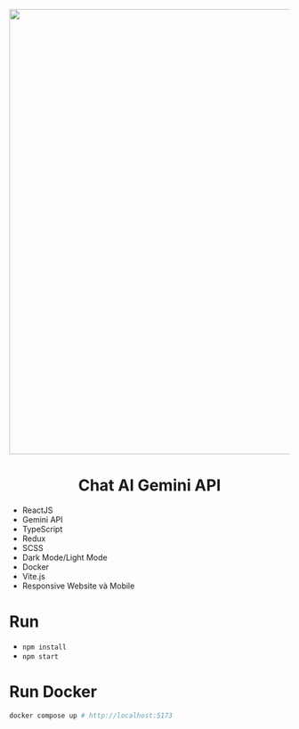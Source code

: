 <div align="center">
    <img src="https://static.wixstatic.com/media/6c6576_689ac0ca208d485a88b6281cbec24ac0~mv2.jpeg/v1/fill/w_560,h_316,al_c,q_80,usm_0.66_1.00_0.01,enc_auto/6c6576_689ac0ca208d485a88b6281cbec24ac0~mv2.jpeg" width="800"/>
</div>  
<div align="center"> 
    <h1>Chat AI Gemini API</h1>
</div>

- ReactJS
- Gemini API
- TypeScript
- Redux
- SCSS
- Dark Mode/Light Mode
- Docker
- Vite.js
- Responsive Website và Mobile

# Run
- `npm install`
- `npm start`

# Run Docker

```sh
docker compose up # http://localhost:5173
```
